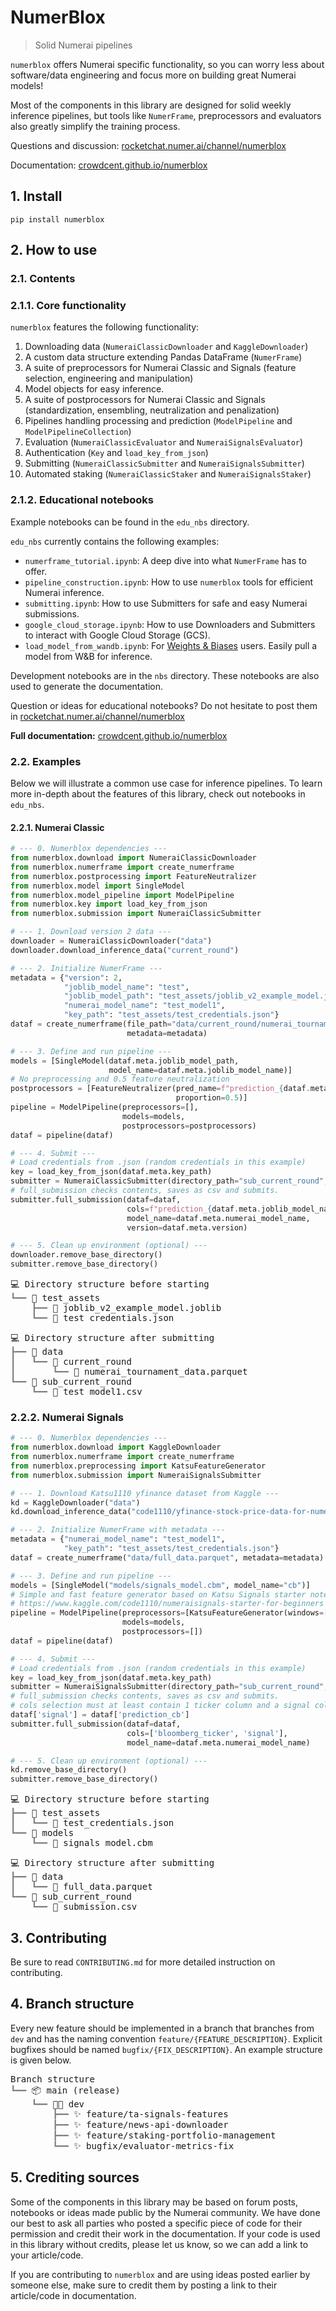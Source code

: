 # NumerBlox
> Solid Numerai pipelines


`numerblox` offers Numerai specific functionality, so you can worry less about software/data engineering and focus more on building great Numerai models!

Most of the components in this library are designed for solid weekly inference pipelines, but tools like `NumerFrame`, preprocessors and evaluators also greatly simplify the training process.

Questions and discussion: [rocketchat.numer.ai/channel/numerblox](https://rocketchat.numer.ai/channel/numerblox)

Documentation: [crowdcent.github.io/numerblox](https://crowdcent.github.io/numerblox/)

## 1. Install

`pip install numerblox`

## 2. How to use

### 2.1. Contents

### 2.1.1. Core functionality

`numerblox` features the following functionality:

1. Downloading data (`NumeraiClassicDownloader` and `KaggleDownloader`)
2. A custom data structure extending Pandas DataFrame (`NumerFrame`)
3. A suite of preprocessors for Numerai Classic and Signals (feature selection, engineering and manipulation)
4. Model objects for easy inference.
5. A suite of postprocessors for Numerai Classic and Signals (standardization, ensembling, neutralization and penalization)
6. Pipelines handling processing and prediction (`ModelPipeline` and `ModelPipelineCollection`)
7. Evaluation (`NumeraiClassicEvaluator` and `NumeraiSignalsEvaluator`)
8. Authentication (`Key` and `load_key_from_json`)
9. Submitting (`NumeraiClassicSubmitter` and `NumeraiSignalsSubmitter`)
10. Automated staking (`NumeraiClassicStaker` and `NumeraiSignalsStaker`)

### 2.1.2. Educational notebooks

Example notebooks can be found in the `edu_nbs` directory.

`edu_nbs` currently contains the following examples:
- `numerframe_tutorial.ipynb`: A deep dive into what `NumerFrame` has to offer.
- `pipeline_construction.ipynb`: How to use `numerblox` tools for efficient Numerai inference.
- `submitting.ipynb`: How to use Submitters for safe and easy Numerai submissions.
- `google_cloud_storage.ipynb`: How to use Downloaders and Submitters to interact with Google Cloud Storage (GCS).
- `load_model_from_wandb.ipynb`: For [Weights & Biases](https://wandb.ai/) users. Easily pull a model from W&B for inference.

Development notebooks are in the `nbs` directory. These notebooks are also used to generate the documentation.

Question or ideas for educational notebooks? Do not hesitate to post them in [rocketchat.numer.ai/channel/numerblox](https://rocketchat.numer.ai/channel/numerblox)

**Full documentation:** [crowdcent.github.io/numerblox](https://crowdcent.github.io/numerblox/)

### 2.2. Examples

Below we will illustrate a common use case for inference pipelines. To learn more in-depth about the features of this library, check out notebooks in `edu_nbs`.

#### 2.2.1. Numerai Classic

```python
# --- 0. Numerblox dependencies ---
from numerblox.download import NumeraiClassicDownloader
from numerblox.numerframe import create_numerframe
from numerblox.postprocessing import FeatureNeutralizer
from numerblox.model import SingleModel
from numerblox.model_pipeline import ModelPipeline
from numerblox.key import load_key_from_json
from numerblox.submission import NumeraiClassicSubmitter

# --- 1. Download version 2 data ---
downloader = NumeraiClassicDownloader("data")
downloader.download_inference_data("current_round")

# --- 2. Initialize NumerFrame ---
metadata = {"version": 2,
            "joblib_model_name": "test",
            "joblib_model_path": "test_assets/joblib_v2_example_model.joblib",
            "numerai_model_name": "test_model1",
            "key_path": "test_assets/test_credentials.json"}
dataf = create_numerframe(file_path="data/current_round/numerai_tournament_data.parquet",
                          metadata=metadata)

# --- 3. Define and run pipeline ---
models = [SingleModel(dataf.meta.joblib_model_path,
                      model_name=dataf.meta.joblib_model_name)]
# No preprocessing and 0.5 feature neutralization
postprocessors = [FeatureNeutralizer(pred_name=f"prediction_{dataf.meta.joblib_model_name}",
                                     proportion=0.5)]
pipeline = ModelPipeline(preprocessors=[],
                         models=models,
                         postprocessors=postprocessors)
dataf = pipeline(dataf)

# --- 4. Submit ---
# Load credentials from .json (random credentials in this example)
key = load_key_from_json(dataf.meta.key_path)
submitter = NumeraiClassicSubmitter(directory_path="sub_current_round", key=key)
# full_submission checks contents, saves as csv and submits.
submitter.full_submission(dataf=dataf,
                          cols=f"prediction_{dataf.meta.joblib_model_name}_neutralized_0.5",
                          model_name=dataf.meta.numerai_model_name,
                          version=dataf.meta.version)

# --- 5. Clean up environment (optional) ---
downloader.remove_base_directory()
submitter.remove_base_directory()
```


<pre style="white-space:pre;overflow-x:auto;line-height:normal;font-family:Menlo,'DejaVu Sans Mono',consolas,'Courier New',monospace">💻 Directory structure before starting                                                              
<span style="color: #808080; text-decoration-color: #808080">┗━━ </span>📁 test_assets                                                                                  
<span style="color: #808080; text-decoration-color: #808080">    ┣━━ </span>📄 joblib_v2_example_model.joblib                                                           
<span style="color: #808080; text-decoration-color: #808080">    ┗━━ </span>📄 test_credentials.json                                                                    
</pre>




<pre style="white-space:pre;overflow-x:auto;line-height:normal;font-family:Menlo,'DejaVu Sans Mono',consolas,'Courier New',monospace">💻 Directory structure after submitting                                                             
<span style="color: #808080; text-decoration-color: #808080">┣━━ </span>📁 data                                                                                         
<span style="color: #808080; text-decoration-color: #808080">┃   ┗━━ </span>📁 current_round                                                                            
<span style="color: #808080; text-decoration-color: #808080">┃       ┗━━ </span>📄 numerai_tournament_data.parquet                                                      
<span style="color: #808080; text-decoration-color: #808080">┗━━ </span>📁 sub_current_round                                                                            
<span style="color: #808080; text-decoration-color: #808080">    ┗━━ </span>📄 test_model1.csv                                                                          
</pre>



### 2.2.2. Numerai Signals

```python
# --- 0. Numerblox dependencies ---
from numerblox.download import KaggleDownloader
from numerblox.numerframe import create_numerframe
from numerblox.preprocessing import KatsuFeatureGenerator
from numerblox.submission import NumeraiSignalsSubmitter

# --- 1. Download Katsu1110 yfinance dataset from Kaggle ---
kd = KaggleDownloader("data")
kd.download_inference_data("code1110/yfinance-stock-price-data-for-numerai-signals")

# --- 2. Initialize NumerFrame with metadata ---
metadata = {"numerai_model_name": "test_model1",
            "key_path": "test_assets/test_credentials.json"}
dataf = create_numerframe("data/full_data.parquet", metadata=metadata)

# --- 3. Define and run pipeline ---
models = [SingleModel("models/signals_model.cbm", model_name="cb")]
# Simple and fast feature generator based on Katsu Signals starter notebook
# https://www.kaggle.com/code1110/numeraisignals-starter-for-beginners
pipeline = ModelPipeline(preprocessors=[KatsuFeatureGenerator(windows=[20, 40, 60])],
                         models=models,
                         postprocessors=[])
dataf = pipeline(dataf)

# --- 4. Submit ---
# Load credentials from .json (random credentials in this example)
key = load_key_from_json(dataf.meta.key_path)
submitter = NumeraiSignalsSubmitter(directory_path="sub_current_round", key=key)
# full_submission checks contents, saves as csv and submits.
# cols selection must at least contain 1 ticker column and a signal column.
dataf['signal'] = dataf['prediction_cb']
submitter.full_submission(dataf=dataf,
                          cols=['bloomberg_ticker', 'signal'],
                          model_name=dataf.meta.numerai_model_name)

# --- 5. Clean up environment (optional) ---
kd.remove_base_directory()
submitter.remove_base_directory()
```


<pre style="white-space:pre;overflow-x:auto;line-height:normal;font-family:Menlo,'DejaVu Sans Mono',consolas,'Courier New',monospace">💻 Directory structure before starting                                                              
<span style="color: #808080; text-decoration-color: #808080">┣━━ </span>📁 test_assets                                                                                  
<span style="color: #808080; text-decoration-color: #808080">┃   ┗━━ </span>📄 test_credentials.json                                                                    
<span style="color: #808080; text-decoration-color: #808080">┗━━ </span>📁 models                                                                                       
<span style="color: #808080; text-decoration-color: #808080">    ┗━━ </span>📄 signals_model.cbm                                                                        
</pre>




<pre style="white-space:pre;overflow-x:auto;line-height:normal;font-family:Menlo,'DejaVu Sans Mono',consolas,'Courier New',monospace">💻 Directory structure after submitting                                                             
<span style="color: #808080; text-decoration-color: #808080">┣━━ </span>📁 data                                                                                         
<span style="color: #808080; text-decoration-color: #808080">┃   ┗━━ </span>📄 full_data.parquet                                                                        
<span style="color: #808080; text-decoration-color: #808080">┗━━ </span>📁 sub_current_round                                                                            
<span style="color: #808080; text-decoration-color: #808080">    ┗━━ </span>📄 submission.csv                                                                           
</pre>



## 3. Contributing

Be sure to read `CONTRIBUTING.md` for more detailed instruction on contributing.



## 4. Branch structure


Every new feature should be implemented in a branch that branches from `dev` and has the naming convention `feature/{FEATURE_DESCRIPTION}`. Explicit bugfixes should be named `bugfix/{FIX_DESCRIPTION}`. An example structure is given below.


<pre style="white-space:pre;overflow-x:auto;line-height:normal;font-family:Menlo,'DejaVu Sans Mono',consolas,'Courier New',monospace">Branch structure                                                                                    
<span style="color: #808080; text-decoration-color: #808080">┗━━ </span>📦 main (release)                                                                               
<span style="color: #808080; text-decoration-color: #808080">    ┗━━ </span>👨‍💻 dev                                                                                    
<span style="color: #808080; text-decoration-color: #808080">        ┣━━ </span>✨ feature/ta-signals-features                                                          
<span style="color: #808080; text-decoration-color: #808080">        ┣━━ </span>✨ feature/news-api-downloader                                                          
<span style="color: #808080; text-decoration-color: #808080">        ┣━━ </span>✨ feature/staking-portfolio-management                                                 
<span style="color: #808080; text-decoration-color: #808080">        ┗━━ </span>✨ bugfix/evaluator-metrics-fix                                                         
</pre>



## 5. Crediting sources

Some of the components in this library may be based on forum posts, notebooks or ideas made public by the Numerai community. We have done our best to ask all parties who posted a specific piece of code for their permission and credit their work in the documentation. If your code is used in this library without credits, please let us know, so we can add a link to your article/code.

If you are contributing to `numerblox` and are using ideas posted earlier by someone else, make sure to credit them by posting a link to their article/code in documentation.
